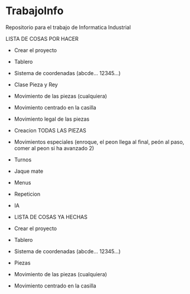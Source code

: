 # TrabajoInfo
Repositorio para el trabajo de Informatica Industrial

LISTA DE COSAS POR HACER
- Crear el proyecto
- Tablero
- Sistema de coordenadas (abcde... 12345...)
- Clase Pieza y Rey
- Movimiento de las piezas (cualquiera)
- Movimiento centrado en la casilla
- Movimiento legal de las piezas
- Creacion TODAS LAS PIEZAS
- Movimientos especiales (enroque, el peon llega al final, peón al paso, comer al peon si ha avanzado 2)
- Turnos
- Jaque mate
- Menus
- Repeticion
- IA

- LISTA DE COSAS YA HECHAS
- Crear el proyecto
- Tablero
- Sistema de coordenadas (abcde... 12345...)
- Piezas
- Movimiento de las piezas (cualquiera)
- Movimiento centrado en la casilla